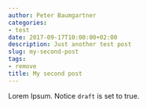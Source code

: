 ```yaml
---
author: Peter Baumgartner
categories:
- test
date: 2017-09-17T10:00:00+02:00
description: Just another test post
slug: my-second-post
tags:
- remove
title: My second post
---
```


Lorem Ipsum.
Notice `draft` is set to true.
